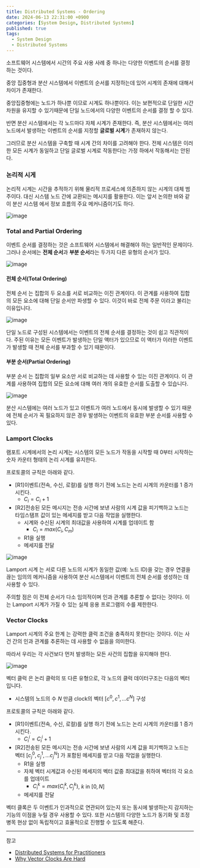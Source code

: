 ```yaml
---
title: Distributed Systems - Ordering
date: 2024-06-13 22:31:00 +0900
categories: [System Design, Distributed Systems]
published: true
tags:
  - System Design
  - Distributed Systems
---
```


소프트웨어 시스템에서 시간의 주요 사용 사례 중 하나는 다양한 이벤트의 순서를 결정하는 것이다.

중앙 집중형과 분산 시스템에서 이벤트의 순서를 지정하는데 있어 시계의 존재에 대해서 차이가 존재한다.

중앙집중형에는 노드가 하나뿐 이므로 시계도 하나뿐이다.
이는 보편적으로 단일한 시간 차원을 유지할 수 있기때문에 단일 노드에서의 다양한 이벤트의 순서를 결정 할 수 있다.

반면 분산 시스템에서는 각 노드마다 자체 시계가 존재한다.
즉, 분산 시스템에서는 여러 노드에서 발생하는 이벤트의 순서를 지정할 **글로벌 시계**가 존재하지 않는다.

그러므로 분산 시스템을 구축할 때 시계 간의 차이를 고려해야 한다.
전체 시스템은 이러한 모든 시계가 동일하고 단일 글로벌 시계로 작동한다는 가정 하에서 작동해서는 안된다.

### 논리적 시게

논리적 시계는 시간을 추적하기 위해 물리적 프로세스에 의존하지 않는 시계의 대체 범주이다.
대신 시스템 노드 간에 교환되는 메시지를 활용한다.
이는 앞서 논의한 바와 같이 분산 시스템 에서 정보 흐름의 주요 메커니즘이기도 하다.

![image](https://media.geeksforgeeks.org/wp-content/uploads/20210105123406/lamportclklimitationgfg.png)

### Total and Partial Ordering

이벤트 순서를 결정하는 것은 소프트웨어 시스템에서 해결해야 하는 일반적인 문제이다.
그러나 순서에는 **전체 순서**과 **부분 순서**라는 두가지 다른 유형의 순서가 있다.

![image](https://notes.eddyerburgh.me/assets/img/distributed-systems/distributed-systems-coordination/ordering.svg)

#### 전체 순서(Total Ordering)

전체 순서 는 집합의 두 요소를 서로 비교하는 이진 관계이다.
이 관계를 사용하여 집합의 모든 요소에 대해 단일 순서만 파생할 수 있다. 이것이 바로 전체 주문 이라고 불리는 이유입니다.

![image](https://miro.medium.com/v2/resize:fit:720/format:webp/0*i10x2iUqeE8416uP.png)

단일 노드로 구성된 시스템에서는 이벤트의 전체 순서를 결정하는 것이 쉽고 직관적이다.
주된 이유는 모든 이벤트가 발생하는 단일 액터가 있으므로 이 액터가 이러한 이벤트가 발생할 때 전체 순서를 부과할 수 있기 때문이다.

#### 부분 순서(Partial Ordering)

부분 순서 는 집합의 일부 요소만 서로 비교하는 데 사용할 수 있는 이진 관계이다.
이 관계를 사용하여 집합의 모든 요소에 대해 여러 개의 유효한 순서를 도출할 수 있습니다.

![image](https://miro.medium.com/v2/resize:fit:640/format:webp/0*qjJctSoCDYx-G0gJ.png)

분산 시스템에는 여러 노드가 있고 이벤트가 여러 노드에서 동시에 발생할 수 있기 때문에 전체 순서가 꼭 필요하지 않은 경우 발생하는 이벤트의 유효한 부분 순서를 사용할 수 있다.

### Lamport Clocks

램포트 시계에서의 논리 시계는 시스템의 모든 노드가 작동을 시작할 때 0부터 시작하는 숫자 카운터 형태의 논리 시계를 유지한다.

프로토콜의 규칙은 아래와 같다.

- [R1]이벤트(전속, 수신, 로컬)를 실행 하기 전에 노드는 논리 시계의 카운터를 1 증가 시킨다.
  - $C_i = C_i + 1$
- [R2]전송된 모든 메시지는 전송 시간에 보낸 사람의 시계 값을 피기백하고 노드는 타임스탬프 값이 있는 메세지를 받고 다음 작업을 실행한다.
  - 시계와 수신된 시계의 최대값을 사용하여 시계를 업데이트 함
    - $C_i = max(C_i, C_m)$
  - R1을 실행
  - 메세지를 전달

![image](https://i0.wp.com/www.cs.rutgers.edu/~pxk/417/notes/clocks/images/clocks-lamport.png)

Lamport 시계 는 서로 다른 노드의 시계가 동일한 값(예: 노드 ID)을 갖는 경우 연결을 끊는 임의의 메커니즘을 사용하여 분산 시스템에서 이벤트의 전체 순서를 생성하는 데 사용할 수 있다.

주의할 점은 이 전체 순서가 다소 임의적이며 인과 관계를 추론할 수 없다는 것이다.
이는 Lamport 시계가 가질 수 있는 실제 응용 프로그램의 수를 제한한다.

### Vector Clocks

Lamport 시계의 주요 한계 는 강력한 클럭 조건을 충족하지 못한다는 것이다.
이는 사건 간의 인과 관계를 추론하는 데 사용할 수 없음을 의미한다.

따라서 우리는 각 사건보다 먼저 발생하는 모든 사건의 집합을 유지해야 한다.

![image](https://image.slidesharecdn.com/08-physicallogicalclocks-180818024937/85/Physical-and-Logical-Clocks-22-320.jpg)

벡터 클럭 은 논리 클럭의 또 다른 유형으로, 각 노드의 클럭 데이터 ​​구조는 다음의 벡터입니다.

- 시스템의 노드의 수 $N$ 만큼 clock의 벡터 $[c^0, c^1, ...c^N]$ 구성

프로토콜의 규칙은 아래와 같다.

- [R1]이벤트(전속, 수신, 로컬)를 실행 하기 전에 노드는 논리 시계의 카운터를 1 증가 시킨다.
  - $C^i_i = C^i_i + 1$
- [R2]전송된 모든 메시지는 전송 시간에 보낸 사람의 시계 값을 피기백하고 노드는 벡터 $[c^0_j, c^1_j, ...c^N_j]$ 가 포함된 메세지를 받고 다음 작업을 실행한다.
  - R1을 실행
  - 자체 벡터 시계값과 수신된 메세지의 벡터 값중 최대값을 취하여 벡터의 각 요소를 업데이트
    - $C^k_i = max(C^k_i, C^k_j)$, $k$ in $[0, N]$
  - 메세지를 전달

벡터 클록은 두 이벤트가 인과적으로 연관되어 있는지 또는 동시에 발생하는지 감지하는 기능의 이점을 누릴 경우 사용할 수 있다.
또한 시스템의 다양한 노드가 동기화 및 조정 병목 현상 없이 독립적이고 효율적으로 진행할 수 있도록 해준다.

---

참고

- [Distributed Systems for Practitioners](https://www.educative.io/courses/distributed-systems-practitioners)
- [Why Vector Clocks Are Hard](https://riak.com/posts/technical/why-vector-clocks-are-hard/)
